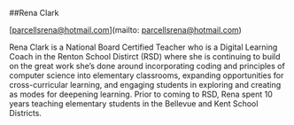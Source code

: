 ##Rena Clark

[parcellsrena@hotmail.com](mailto: parcellsrena@hotmail.com)

Rena Clark is a National Board Certified Teacher who is a Digital Learning Coach in the Renton School Distirct (RSD) where she is continuing to build on the great work she’s done around incorporating coding and principles of computer science into elementary classrooms, expanding opportunities for cross-curricular learning, and engaging students in exploring and creating as modes for deepening learning. Prior to coming to RSD, Rena spent 10 years teaching elementary students in the Bellevue and Kent School Districts.
